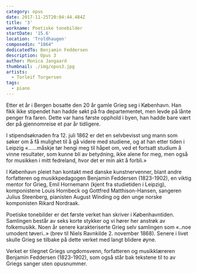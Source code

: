 ```yaml
---
category: opus
date: 2017-11-25T20:04:44.484Z
title: '3'
workname: Poetiske tonebilder
startDate: '15.6'
location: 'Troldhaugen'
composedin: "1864"
dedicatedTo: Benjamin Feddersen
description: Opus 3
author: Monica Jangaard
thumbnail: ./img/opus3.jpg
artists:
  - Torleif Torgersen
tags:
  - piano
---
```

Etter et år i Bergen bosatte den 20 år gamle Grieg seg i København. Han fikk ikke stipendet han hadde søkt på fra departementet, men levde på lånte penger fra faren. Dette var hans første opphold i byen, han hadde bare vært der på gjennomreise et par år tidligere.

I stipendsøknaden fra 12. juli 1862 er det en selvbevisst ung mann som søker om å få mulighet til å gå videre med studiene, og at han etter tiden i Leipzig «……måskje tør hengi meg til håpet om, ved et fortsatt studium å vinne resultater, som kunne bli av betydning, ikke alene for meg, men også for musikken i mitt fedreland, hvor det er min akt å forbli.»

I København pleiet han kontakt med danske kunstnervenner, blant andre forfatteren og musikkpedagogen Benjamin Feddersen (1823-1902), en viktig mentor for Grieg, Emil Hornemann (kjent fra studietiden i Leipzig), komponistene Louis Hornbeck og Gottfred Matthison-Hansen, sangeren Julius Steenberg, pianisten August Winding og den unge norske komponisten Rikard Nordraak.

Poetiske tonebilder er det første verket han skriver i Københavntiden. Samlingen består av seks korte stykker og vi hører her anstrøk av folkemusikk. Noen år senere karakteriserte Grieg selv samlingen som «..noe umodent tøveri..» (brev til Niels Ravnkilde 2. november 1868). Senere i livet skulle Grieg se tilbake på dette verket med langt blidere øyne.  

Verket er tilegnet Griegs ungdomsvenn, forfatteren og musikklæreren Benjamin Feddersen (1823-1902), som også står bak tekstene til to av Griegs sanger uten opusnummer.

